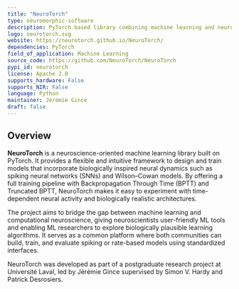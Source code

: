```yaml
---
title: "NeuroTorch"
type: neuromorphic-software
description: PyTorch based library combining machine learning and neuroscience through spiking and biologically inspired neural dynamics.
logo: neurotorch.svg
website: https://neurotorch.github.io/NeuroTorch/
dependencies: PyTorch
field_of_application: Machine Learning
source_code: https://github.com/NeuroTorch/NeuroTorch
pypi_id: neurotorch
license: Apache 2.0
supports_hardware: False
supports_NIR: False
language: Python
maintainer: Jérémie Gince 
draft: false
---
```



## Overview

**NeuroTorch** is a neuroscience-oriented machine learning library built on PyTorch. It provides a flexible and intuitive framework to design and train models that incorporate biologically inspired neural dynamics such as spiking neural networks (SNNs) and Wilson–Cowan models. By offering a full training pipeline with Backpropagation Through Time (BPTT) and Truncated BPTT, NeuroTorch makes it easy to experiment with time-dependent neural activity and biologically realistic architectures.

The project aims to bridge the gap between machine learning and computational neuroscience, giving neuroscientists user-friendly ML tools and enabling ML researchers to explore biologically plausible learning algorithms. It serves as a common platform where both communities can build, train, and evaluate spiking or rate-based models using standardized interfaces.

NeuroTorch was developed as part of a postgraduate research project at Université Laval, led by Jérémie Gince supervised by Simon V. Hardy and Patrick Desrosiers.